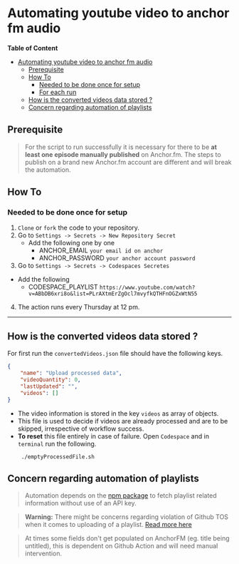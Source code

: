 # Automating youtube video to anchor fm audio

**Table of Content**
- [Automating youtube video to anchor fm audio](#automating-youtube-video-to-anchor-fm-audio)
  - [Prerequisite](#prerequisite)
  - [How To](#how-to)
    - [Needed to be done once for setup](#needed-to-be-done-once-for-setup)
    - [For each run](#for-each-run)
  - [How is the converted videos data stored ?](#how-is-the-converted-videos-data-stored-)
  - [Concern regarding automation of playlists](#concern-regarding-automation-of-playlists)


## Prerequisite 

> For the script to run successfully it is necessary for there to be **at least one episode manually published** on Anchor.fm. The steps to publish on a brand new Anchor.fm account are different and will break the automation.

## How To

### Needed to be done once for setup

1. `Clone` or `fork` the code to your repository.
2. Go to `Settings -> Secrets -> New Repository Secret`
    - Add the following one by one
        - ANCHOR_EMAIL `your email id on anchor`
        - ANCHOR_PASSWORD `your anchor account password`
3. Go to `Settings -> Secrets -> Codespaces Secretes`
  - Add the following
    - CODESPACE_PLAYLIST `https://www.youtube.com/watch?v=ABbDB6xri8o&list=PLrAXtmErZgOcl7mvyfkQTHFnOGZxWtN55`

4. The action runs every Thursday at 12 pm.

<!-- ### For each run 

1. Open a `Codespace` named `` on the `main` branch by clicking on **<> Code** dropdown at _top-right corner_. It will take a few minutes to start. If you already have a `Codespace` on it then just open the same.
2. In the `Codespace` terminal. Copy and paste the following, and press Enter 
    ```
    ./triggerRun.sh
    ```
--- -->
---

## How is the converted videos data stored ?

For first run the `convertedVideos.json` file should have the following keys. 

```json
{
    "name": "Upload processed data",
    "videoQuantity": 0,
    "lastUpdated": "",
    "videos": []
}
```

- The video information is stored in the key `videos` as array of objects.
- This file is used to decide if videos are already processed and are to be skipped, irrespective of workflow success.
- **To reset** this file entirely in case of failure. Open `Codespace` and in `terminal` run the following. 
    ```
     ./emptyProcessedFile.sh
    ```

## Concern regarding automation of playlists

> Automation depends on the [npm package](https://www.npmjs.com/package/@fabricio-191/youtube) to fetch playlist related information without use of an API key.

> **Warning:** There might be concerns regarding violation of Github TOS when it comes to uploading of a playlist. [Read more here](https://github.com/Schrodinger-Hat/youtube-to-anchorfm#how-to-upload-a-youtube-playlist-to-anchorfm-using-this-script)

> At times some fields don't get populated on AnchorFM (eg. title being untitled), this is dependent on Github Action and will need manual intervention.

<!-- ### Processing a playlist

> Using an example [playlist](https://www.youtube.com/watch?v=ABbDB6xri8o&list=PLrAXtmErZgOcl7mvyfkQTHFnOGZxWtN55)

- To process all of them do as recommened [here](https://github.com/Schrodinger-Hat/youtube-to-anchorfm#how-to-upload-a-youtube-playlist-to-anchorfm-using-this-script) -->
